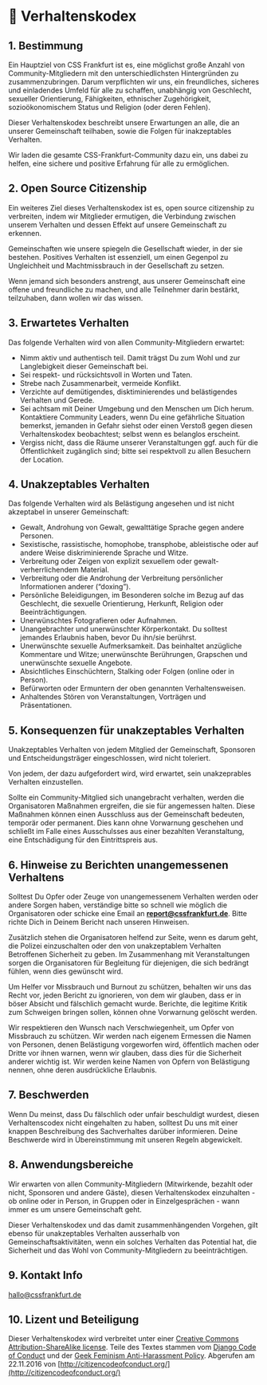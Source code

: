 # :handshake: Verhaltenskodex

## 1. Bestimmung

Ein Hauptziel von CSS Frankfurt ist es, eine möglichst große Anzahl von Community-Mitgliedern mit den unterschiedlichsten Hintergründen zu zusammenzubringen. Darum verpflichten wir uns, ein freundliches, sicheres und einladendes Umfeld für alle zu schaffen, unabhängig von Geschlecht, sexueller Orientierung, Fähigkeiten, ethnischer Zugehörigkeit, sozioökonomischem Status und Religion (oder deren Fehlen).

Dieser Verhaltenskodex beschreibt unsere Erwartungen an alle, die an unserer Gemeinschaft teilhaben, sowie die Folgen für inakzeptables Verhalten.

Wir laden die gesamte CSS-Frankfurt-Community dazu ein, uns dabei zu helfen, eine sichere und positive Erfahrung für alle zu ermöglichen.

## 2. Open Source Citizenship

Ein weiteres Ziel dieses Verhaltenskodex ist es, open source citizenship zu verbreiten, indem wir Mitglieder ermutigen, die Verbindung zwischen unserem Verhalten und dessen Effekt auf unsere Gemeinschaft zu erkennen.

Gemeinschaften wie unsere spiegeln die Gesellschaft wieder, in der sie bestehen. Positives Verhalten ist essenziell, um einen Gegenpol zu Ungleichheit und Machtmissbrauch in der Gesellschaft zu setzen.

Wenn jemand sich besonders anstrengt, aus unserer Gemeinschaft eine offene und freundliche zu machen, und alle Teilnehmer darin bestärkt, teilzuhaben, dann wollen wir das wissen.

## 3. Erwartetes Verhalten

Das folgende Verhalten wird von allen Community-Mitgliedern erwartet:

- Nimm aktiv und authentisch teil. Damit trägst Du zum Wohl und zur Langlebigkeit dieser Gemeinschaft bei.
- Sei respekt- und rücksichtsvoll in Worten und Taten.
- Strebe nach Zusammenarbeit, vermeide Konflikt.
- Verzichte auf demütigendes, disktiminierendes und belästigendes Verhalten und Gerede.
- Sei achtsam mit Deiner Umgebung und den Menschen um Dich herum. Kontaktiere Community Leaders, wenn Du eine gefährliche Situation bemerkst, jemanden in Gefahr siehst oder einen Verstoß gegen diesen Verhaltenskodex beobachtest; selbst wenn es belanglos erscheint.
- Vergiss nicht, dass die Räume unserer Veranstaltungen ggf. auch für die Öffentlichkeit zugänglich sind; bitte sei respektvoll zu allen Besuchern der Location.

## 4. Unakzeptables Verhalten

Das folgende Verhalten wird als Belästigung angesehen und ist nicht akzeptabel in unserer Gemeinschaft:

- Gewalt, Androhung von Gewalt, gewalttätige Sprache gegen andere Personen.
- Sexistische, rassistische, homophobe, transphobe, ableistische oder auf andere Weise diskriminierende Sprache und Witze.
- Verbreitung oder Zeigen von explizit sexuellem oder gewalt-verherrlichendem Material.
- Verbreitung oder die Androhung der Verbreitung persönlicher Informationen anderer (“doxing”).
- Persönliche Beleidigungen, im Besonderen solche im Bezug auf das Geschlecht, die sexuelle Orientierung, Herkunft, Religion oder Beeinträchtigungen.
- Unerwünschtes Fotografieren oder Aufnahmen.
- Unangebrachter und unerwünschter Körperkontakt. Du solltest jemandes Erlaubnis haben, bevor Du ihn/sie berührst.
- Unerwünschte sexuelle Aufmerksamkeit. Das beinhaltet anzügliche Kommentare und Witze; unerwünschte Berührungen, Grapschen und unerwünschte sexuelle Angebote.
- Absichtliches Einschüchtern, Stalking oder Folgen (online oder in Person).
- Befürworten oder Ermuntern der oben genannten Verhaltensweisen.
- Anhaltendes Stören von Veranstaltungen, Vorträgen und Präsentationen.

## 5. Konsequenzen für unakzeptables Verhalten

Unakzeptables Verhalten von jedem Mitglied der Gemeinschaft, Sponsoren und Entscheidungsträger eingeschlossen, wird nicht toleriert.

Von jedem, der dazu aufgefordert wird, wird erwartet, sein unakzeprables Verhalten einzustellen.

Sollte ein Community-Mitglied sich unangebracht verhalten, werden die Organisatoren Maßnahmen ergreifen, die sie für angemessen halten. Diese Maßnahmen können einen Ausschluss aus der Gemeinschaft bedeuten, temporär oder permanent. Dies kann ohne Vorwarnung geschehen und schließt im Falle eines Ausschulsses aus einer bezahlten Veranstaltung, eine Entschädigung für den Eintrittspreis aus. 

## 6. Hinweise zu Berichten unangemessenen Verhaltens

Solltest Du Opfer oder Zeuge von unangemessenem Verhalten werden oder andere Sorgen haben, verständige bitte so schnell wie möglich die Organisatoren oder schicke eine Email an **report@cssfrankfurt.de**. Bitte richte Dich in Deinem Bericht nach unseren Hinweisen.

Zusätzlich stehen die Organisatoren helfend zur Seite, wenn es darum geht, die Polizei einzuschalten oder den von unakzeptablem Verhalten Betroffenen Sicherheit zu geben.
Im Zusammenhang mit Veranstaltungen sorgen die Organisatoren für Begleitung für diejenigen, die sich bedrängt fühlen, wenn dies gewünscht wird.

Um Helfer vor Missbrauch und Burnout zu schützen, behalten wir uns das Recht vor, jeden Bericht zu ignorieren, von dem wir glauben, dass er in böser Absicht und fälschlich gemacht wurde.
Berichte, die legitime Kritik zum Schweigen bringen sollen, können ohne Vorwarnung gelöscht werden.

Wir respektieren den Wunsch nach Verschwiegenheit, um Opfer von Missbrauch zu schützen.
Wir werden nach eigenem Ermessen die Namen von Personen, denen Belästigung vorgeworfen wird, öffentlich machen oder Dritte vor ihnen warnen, wenn wir glauben, dass dies für die Sicherheit anderer wichtig ist.
Wir werden keine Namen von Opfern von Belästigung nennen, ohne deren ausdrückliche Erlaubnis.

## 7. Beschwerden

Wenn Du meinst, dass Du fälschlich oder unfair beschuldigt wurdest, diesen Verhaltenscodex nicht eingehalten zu haben, solltest Du uns mit einer knappen Beschreibung des Sachverhaltes darüber informieren. Deine Beschwerde wird in Übereinstimmung mit unseren Regeln abgewickelt.

## 8. Anwendungsbereiche

Wir erwarten von allen Community-Mitgliedern (Mitwirkende, bezahlt oder nicht, Sponsoren und andere Gäste), diesen Verhaltenskodex einzuhalten - ob online oder in Person, in Gruppen oder in Einzelgesprächen - wann immer es um unsere Gemeinschaft geht.

Dieser Verhaltenskodex und das damit zusammenhängenden Vorgehen, gilt ebenso für unakzeptables Verhalten ausserhalb von Gemeinschaftsaktivitäten, wenn ein solches Verhalten das Potential hat, die Sicherheit und das Wohl von Community-Mitgliedern zu beeinträchtigen.

## 9. Kontakt Info

hallo@cssfrankfurt.de

## 10. Lizent und Beteiligung

Dieser Verhaltenskodex wird verbreitet unter einer [Creative Commons Attribution-ShareAlike license](http://creativecommons.org/licenses/by-sa/3.0/). Teile des Textes stammen vom [Django Code of Conduct](https://www.djangoproject.com/conduct/) und der [Geek Feminism Anti-Harassment Policy](http://geekfeminism.wikia.com/wiki/Conference_anti-harassment/Policy). Abgerufen am 22.11.2016 von [http://citizencodeofconduct.org/](http://citizencodeofconduct.org/)
